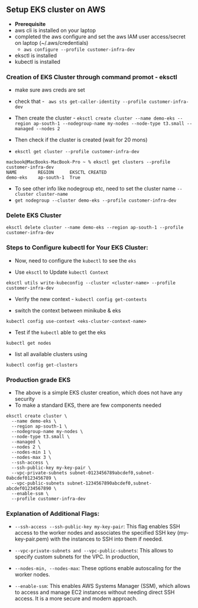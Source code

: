 ## Setup EKS cluster on AWS

- **Prerequisite**
- aws cli is installed on your laptop
- completed the aws configure and set the aws IAM user access/secret on laptop (~/.aws/credentials)
    - `aws configure --profile customer-infra-dev`
- eksctl is installed
- kubectl is installed

### Creation of EKS Cluster through command promot - eksctl
- make sure aws creds are set 

- check that - ` aws sts get-caller-identity --profile customer-infra-dev`

- Then create the cluster - `eksctl create cluster --name demo-eks --region ap-south-1 --nodegroup-name my-nodes --node-type t3.small --managed --nodes 2`

- Then check if the cluster is created (wait for 20 mons)

- `eksctl get cluster --profile customer-infra-dev`

```
macbook@MacBooks-MacBook-Pro ~ % eksctl get clusters --profile customer-infra-dev
NAME		REGION		EKSCTL CREATED
demo-eks	ap-south-1	True
```

- To see other info like nodegroup etc, need to set the cluster name `--cluster cluster-name`
- `get nodegroup --cluster demo-eks --profile customer-infra-dev`


### Delete EKS Cluster
```
eksctl delete cluster --name demo-eks --region ap-south-1 --profile customer-infra-dev
```

### Steps to Configure kubectl for Your EKS Cluster:
* Now, need to configure the `kubectl` to see the `eks`

- Use `eksctl` to Update `kubectl Context`

```
eksctl utils write-kubeconfig --cluster <cluster-name> --profile customer-infra-dev
```

- Verify the new context - `kubectl config get-contexts`

- switch the context between minikube & eks 
```
kubectl config use-context <eks-cluster-context-name>
```

- Test if the `kubectl` able to get the eks 

```
kubectl get nodes
```

- list all available clusters using

```
kubectl config get-clusters
```




### Production grade EKS
- The above is a simple EKS cluster creation, which does not have any security
- To make a standard EKS, there are few components needed

```
eksctl create cluster \
  --name demo-eks \
  --region ap-south-1 \
  --nodegroup-name my-nodes \
  --node-type t3.small \
  --managed \
  --nodes 2 \
  --nodes-min 1 \
  --nodes-max 3 \
  --ssh-access \
  --ssh-public-key my-key-pair \
  --vpc-private-subnets subnet-0123456789abcdef0,subnet-0abcdef0123456789 \
  --vpc-public-subnets subnet-1234567890abcdef0,subnet-abcdef01234567890 \
  --enable-ssm \
  --profile customer-infra-dev
```

### Explanation of Additional Flags:

- `--ssh-access --ssh-public-key my-key-pair`: This flag enables SSH access to the worker nodes and associates the specified SSH key (my-key-pair.pem) with the instances to SSH into them if needed.

- `--vpc-private-subnets and --vpc-public-subnets`: This allows to specify custom subnets for the VPC. In production,

- `--nodes-min, --nodes-max`: These options enable autoscaling for the worker nodes.

- `--enable-ssm`: This enables AWS Systems Manager (SSM), which allows to access and manage EC2 instances without needing direct SSH access. It is a more secure and modern approach.